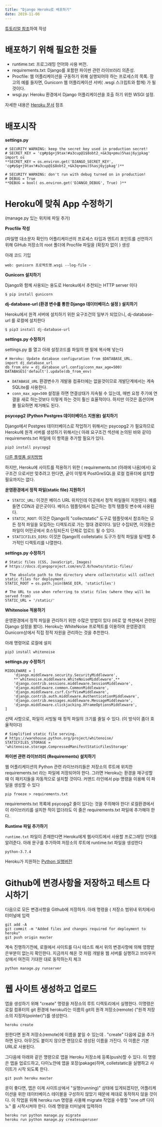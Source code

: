 ```yaml
---
title: "Django Heroku로 배포하기"
date: 2019-11-06
---
```

[튜토리얼 참조]하여 작성


# 배포하기 위해 필요한 것들

- runtime.txt: 프로그래밍 언어와 사용 버전.
- requirements.txt: Django를 포함한 파이썬 관련 라이브러리 의존성.
- Procfile: 웹 어플리케이션을 구동하기 위해 실행되어야 하는 프로세스의 목록. 장고의 예를 들자면, Gunicorn 웹 어플리케이션 서버( .wsgi 스크립트와 함께) 가 될것이다.  
- wsgi.py: Heroku 환경에서 Django 어플리케이션을 호출 하기 위한 WSGI 설정.

자세한 내용은 [Heroku 문서] 참조
  
  # 배포시작
**settings.py**


```
# SECURITY WARNING: keep the secret key used in production secret!
# SECRET_KEY = 'cg#p$g+j9tax!#a3cup@1$8obt2_+&k3q+pmu)5%asj6yjpkag'
import os
**SECRET_KEY = os.environ.get('DJANGO_SECRET_KEY', 'cg#p$g+j9tax!#a3cup@1$8obt2_+&k3q+pmu)5%asj6yjpkag')**

# SECURITY WARNING: don't run with debug turned on in production!
# DEBUG = True
**DEBUG = bool( os.environ.get('DJANGO_DEBUG', True) )**
```
  # Heroku에 맞춰 App 수정하기
  
  (manage.py 있는 위치에 파일 추가)
  
  **Procfile 작성**
  
  (파일명 대소문자 확인!!)
  어플리케이션의 프로세스 타입과 엔트리 포인트를 선언하기 위해  GiHub 저장소의 root 폴더에  Procfile 파일을 (확장자 없이 ) 생성
  
  아래 코드 기입
  
  
  ```
  web: gunicorn 프로젝트명.wsgi --log-file -
  ```
  
  
  **Gunicorn 설치하기**
  
  Django와 함께 사용되는 용도로 Heroku에서 추천되는 HTTP server 이다 
  
  ```
  $ pip install gunicorn
  ```
  

**dj-database-url (환경 변수를 통한 Django 데이터베이스 설정 ) 설치하기**


Heroku에서 원격 서버에 설치하기 위한  요구조건의 일부가 되었으니, dj-database-url 를 로컬에 설치한다
```
$ pip3 install dj-database-url
```

**settings.py 수정하기**


settings.py 를 열고 아래 설정코드를 파일의 맨 밑에 복사해 넣는다


```
# Heroku: Update database configuration from $DATABASE_URL.
import dj_database_url
db_from_env = dj_database_url.config(conn_max_age=500)
DATABASES['default'].update(db_from_env)
```

- `DATABASE_URL` 환경변수가 개발용 컴퓨터에는 없을것이므로 개발단계에서는 계속 SQLite를 사용한다.
- `conn_max_age=500` 설정을 하면 연결상태가 지속될 수 있는데, 매번 요청 주기에 연결을 새로 하는것보다 이렇게 하는 것이 훨신 효율적이다. 하지만 이것은 옵션이며 불 필요하면 제거해도 된다.


**psycopg2 (Python Postgres 데이터베이스 지원용) 설치하기**


Django에서 Postgres 데이터베이스로 작업하기 위해서는 psycopg2 가 필요하므로 Heroku에 원격 서버를 생성하기 위해서는( 아래 요구조건 섹션에 논의된 바와 같이) requirements.txt 파일에 이 항목을 추가할 필요가 있다.


```
pip3 install psycopg2
```
[다른 플렛폼 설치방법]


하지만, Heroku에 사이트를 적용하기 위한 ( requirements.txt (아래에 나옴)에서) 요구조건 으로서만 맞추려고 한다면, 굳이 이렇게 PostGreSQL을 로컬 컴퓨터에 설치할 필요까지는 없다.


**운영환경에서 정적 파일(static file) 지원하기**


- `STATIC_URL`: 이것은 베이스 URL 위치인데 이곳에서 정적 파일들이 지원된다. 예를 들면 CDN과 같은곳이다. 베이스 템플릿에서 접근하는 정적 템플릿 변수에 사용된다. 
- `STATIC_ROOT`: 이것은 Django의 "collectstatic" 도구로 템플릿에서 참조하는 모든 정적 파일을 모집하는 디렉토리로 가는 절대 경로이다. 일단 수집되면, 이것들은 파일이 어떤곳에서 호스팅되든지 단체로 업로드 될 수 있다.
- `STATICFILES_DIRS`: 이것은 Django의 colletstatic 도구가 정적 파일을 탐색할 추가적인 디렉토리를 나열한다.

**settings.py 수정하기**


```
# Static files (CSS, JavaScript, Images)
# https://docs.djangoproject.com/en/2.0/howto/static-files/

# The absolute path to the directory where collectstatic will collect static files for deployment.
STATIC_ROOT = os.path.join(BASE_DIR, 'staticfiles')

# The URL to use when referring to static files (where they will be served from)
STATIC_URL = '/static/'
```

**Whitenoise 적용하기**


운영환경에서 정적 파일을 관리하기 위한 수많은 방법이 있다 (바로 앞 섹션에서 관련된 Django 설정을 봤다). 
Heroku는 WhiteNoise 프로젝트를 이용하여 운영환경의 Gunicorn상에서 직접 정적 자원을 관리하는 것을 추천한다.

아래 명령어로 로컬에 설치
```
pip3 install whitenoise
```

**settings.py 수정하기**

```
MIDDLEWARE = [
    'django.middleware.security.SecurityMiddleware',
    **'whitenoise.middleware.WhiteNoiseMiddleware',**
    'django.contrib.sessions.middleware.SessionMiddleware',
    'django.middleware.common.CommonMiddleware',
    'django.middleware.csrf.CsrfViewMiddleware',
    'django.contrib.auth.middleware.AuthenticationMiddleware',
    'django.contrib.messages.middleware.MessageMiddleware',
    'django.middleware.clickjacking.XFrameOptionsMiddleware',
]
```

선택 사항으로, 파일이 서빙될 때 정적 파일의 크기를 줄일 수 있다. (이 방식이 좀더 효율적이다)

```
# Simplified static file serving.
# https://warehouse.python.org/project/whitenoise/
STATICFILES_STORAGE = 'whitenoise.storage.CompressedManifestStaticFilesStorage'
```


**파이썬 관련 라이브러리 (Requirements) 설치하기**


웹 어플리케이션의 Python 관련 라이브러리들은 저장소의 루트에 위치한 requirements.txt 라는 파일에 저장되어야 한다. 그러면 Heroku는 환경을 재구성할 때 이 패키지들을 자동적으로 설치할 것이다. 커맨드 라인에서 pip 명령을 이용해 이 파일을 생성할 수 있다
```
pip freeze > requirements.txt
```

requirements.txt 목록에 psycopg2 줄이 있다는 것을 주의해야 한다! 
로컬환경에서 이 라이브러리를 설치한 적이 없더라도 이 줄은 requirements.txt 파일에 추가해야 한다.

**Runtime 파일 추가하기**


`runtime.txt` 파일이 존재한다면 Heroku에게 웹사이트에서 사용할 프로그래밍 언어를 알려준다. 
아래 문구를 추가하여 저장소의 루트에 runtime.txt 파일을 생성한다
```
python-3.7.4
```
Heroku가 지원하는 [Python 실행버전]


# Github에 변경사항을 저장하고 테스트 다시하기


다음으로 모든 변경사항을 Github에 저장하자. 아래 명령을 ( 저장소 범위내 위치에서) 터미널에 입력

```
git add -A
git commit -m "Added files and changes required for deployment to heroku"
git push origin master
```

계속 진행하기전에, 로컬에서 사이트를 다시 테스트 해서 위의 변경사항에 의해 영향받은부분이 없는지 확인한다. 
지금까지 해온 것 처럼 개발용 웹 서버를 실행하고 브라우저 상에서 여전히 기대한 대로 동작하는지 체크
```
python manage.py runserver
```

# 웹 사이트 생성하고 업로드


앱을 생성하기 위해 "create" 명령을 저장소의 루트 디렉토리에서 실행한다. 
이명령은 로컬 컴퓨터의 git 환경에 heroku라는 이름의 git의 원격 저장소(remote) ("원격 저장소의 지정자(pointer)")를 생성한다.

```
heroku create
```
원한다면 원격 저장소(remote)에 이름을 붙일 수 있는데 . "create" 다음에 값을 추가하면 된다. 
아무것도 붙이지 않으면 랜덤으로 생성된 이름을 가진다. 이 이름은 기본 URL로 사용된다.
  
그다음에 아래와 같은 명령으로 앱을 Heroku 저장소에 등록(push)할  수 있다. 
이 명령은 앱을 업로드하고, 다이노안에 앱을 포장(pakage)하며, colletstatic을 실행하고 사이트가 시작 되도록 한다.

```
git push heroku master
```

운이 좋다면, 앱은 이제 사이트상에서 "실행(running)" 상태에 있게되겠지만, 
어플리케이션을 위한 데이터베이스 테이블을 구성하지 않았기 때문에 제대로 동작하지 않을 것이다. 
이 작업을 위해 heroku run 명령을 사용해 migrate 작업을 수행할 "one off 다이노" 를 시작시켜야 한다. 
아래 명령을 터미널에 입력하라

```
heroku run python manage.py migrate
heroku run python manage.py createsuperuser
```
  
  [heroku 문서]: https://devcenter.heroku.com/articles/getting-started-with-python
  [튜토리얼 참조]: https://developer.mozilla.org/ko/docs/Learn/Server-side/Django/Deployment
  [다른 플렛폼 설치방법]: http://initd.org/psycopg/docs/install.html
  [Python 실행버전]: https://devcenter.heroku.com/articles/python-support#supported-python-runtimes
